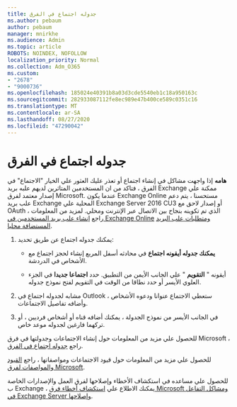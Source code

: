 ```yaml
---
title: جدوله اجتماع في الفرق
ms.author: pebaum
author: pebaum
manager: mnirkhe
ms.audience: Admin
ms.topic: article
ROBOTS: NOINDEX, NOFOLLOW
localization_priority: Normal
ms.collection: Adm_O365
ms.custom:
- "2678"
- "9000736"
ms.openlocfilehash: 185024e40391b8a03d3cde5540eb1c18a950163c
ms.sourcegitcommit: 282933087112fe8ec989e47b400ce589c0351c16
ms.translationtype: MT
ms.contentlocale: ar-SA
ms.lasthandoff: 08/27/2020
ms.locfileid: "47290042"
---
```

# <a name="schedule-a-meeting-in-teams"></a>جدوله اجتماع في الفرق

**هامه** إذا واجهت مشاكل في إنشاء اجتماع أو تعذر عليك العثور علي الخيار "الاجتماع" في الفرق ، فتاكد من ان المستخدمين المتاثرين لديهم علبه بريد Exchange ممكنة علي إصدار معتمد لفرق Microsoft. عندما يكون Exchange Online مستحسنا ، يتم دعم علب بريد Exchange المحلية علي Exchange Server 2016 CU3 أو إصدار لاحق مع OAuth الذي تم تكوينه بنجاح بين الاتصال عبر الإنترنت ومحلي. لمزيد من المعلومات ، راجع [إنشاء علب بريد المستخدمين في Exchange Online](https://docs.microsoft.com/exchange/recipients-in-exchange-online/create-user-mailboxes) [ومتطلبات علب البريد المستضافة محليا](https://docs.microsoft.com/microsoftteams/exchange-teams-interact#requirements-for-mailboxes-hosted-on-premises). 

1. يمكنك جدوله اجتماع عن طريق تحديد:

    - **يمكنك جدوله أيقونه اجتماع** في محادثه أسفل المربع إنشاء لحجز اجتماع مع الأشخاص في الدردشة.

    - أيقونه " **التقويم** " علي الجانب الأيمن من التطبيق. حدد **اجتماعا جديدا** في الجزء العلوي الأيسر أو حدد نطاقا من الوقت في التقويم لفتح نموذج جدوله.

2. مشابه لجدوله اجتماع في Outlook ، ستعطي الاجتماع عنوانا ودعوه الأشخاص وأضافه تفاصيل الاجتماعات.

3. في الجانب الأيسر من نموذج الجدولة ، يمكنك أضافه قناه أو أشخاص فرديين ، أو تركهما فارغين لجدوله موعد خاص.

للحصول علي مزيد من المعلومات حول إنشاء الاجتماعات وجدولتها في فرق Microsoft ، راجع [جدوله اجتماع في الفرق](https://support.office.com/article/Schedule-a-meeting-in-Teams-943507a9-8583-4c58-b5d2-8ec8265e04e5).

للحصول علي مزيد من المعلومات حول قيود الاجتماعات ومواصفاتها ، راجع [القيود والمواصفات لفرق Microsoft](https://docs.microsoft.com/microsoftteams/limits-specifications-teams#meetings-and-calls).

للحصول علي مساعده في استكشاف الأخطاء وإصلاحها لفرق العمل والإصدارات الخاصة ب Exchange ، يمكنك الاطلاع علي [استكشاف أخطاء فرق Microsoft ومشاكل التفاعل في Exchange Server وإصلاحها](https://docs.microsoft.com/microsoftteams/troubleshoot/known-issues/teams-exchange-interaction-issue).
